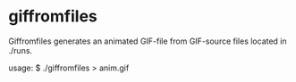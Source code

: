# giffromfiles
Giffromfiles generates an animated GIF-file from GIF-source files
located in ./runs.

usage:
$ ./giffromfiles > anim.gif
